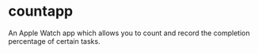 # countapp
An Apple Watch app which allows you to count and record the completion percentage of certain tasks.
